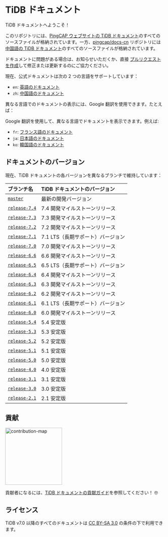 # TiDB ドキュメント

TiDB ドキュメントへようこそ！

このリポジトリには、[PingCAP ウェブサイトの TiDB ドキュメント](https://docs.pingcap.com/tidb/stable)のすべてのソースファイルが格納されています。一方、[pingcap/docs-cn](https://github.com/pingcap/docs-cn) リポジトリには[中国語の TiDB ドキュメント](https://docs.pingcap.com/zh/tidb/stable)のすべてのソースファイルが格納されています。

ドキュメントに問題がある場合は、お知らせいただくか、直接 [プルリクエストを作成](/CONTRIBUTING.md#how-to-contribute)して修正または更新するのにご協力ください。

現在、公式ドキュメントは次の 2 つの言語をサポートしています：

- `en`: [英語のドキュメント](https://docs.pingcap.com/tidb/stable)
- `zh`: [中国語のドキュメント](https://docs.pingcap.com/zh/tidb/stable)

異なる言語でのドキュメントの表示には、Google 翻訳を使用できます。たとえば：

Google 翻訳を使用して、異なる言語でドキュメントを表示できます。例えば:

- `fr`: [フランス語のドキュメント](https://translate.google.com/translate?hl=en&sl=en&tl=fr&u=https%3A%2F%2Fgithub.com%2Fpingcap%2Fdocs%2Fblob%2Fmaster%2FTOC.md)
- `ja`: [日本語のドキュメント](https://translate.google.com/translate?hl=en&sl=en&tl=ja&u=https%3A%2F%2Fgithub.com%2Fpingcap%2Fdocs%2Fblob%2Fmaster%2FTOC.md)
- `ko`: [韓国語のドキュメント](https://translate.google.com/translate?hl=en&sl=en&tl=ko&u=https%3A%2F%2Fgithub.com%2Fpingcap%2Fdocs%2Fblob%2Fmaster%2FTOC.md)

## ドキュメントのバージョン

現在、TiDB ドキュメントの各バージョンを異なるブランチで維持しています：

| ブランチ名 | TiDB ドキュメントのバージョン |
| :---------|:----------|
| [`master`](https://github.com/pingcap/docs/tree/master) | 最新の開発バージョン |
| [`release-7.4`](https://github.com/pingcap/docs/tree/release-7.4) | 7.4 開発マイルストーンリリース |
| [`release-7.3`](https://github.com/pingcap/docs/tree/release-7.3) | 7.3 開発マイルストーンリリース |
| [`release-7.2`](https://github.com/pingcap/docs/tree/release-7.2) | 7.2 開発マイルストーンリリース |
| [`release-7.1`](https://github.com/pingcap/docs/tree/release-7.1) | 7.1 LTS（長期サポート）バージョン |
| [`release-7.0`](https://github.com/pingcap/docs/tree/release-7.0) | 7.0 開発マイルストーンリリース |
| [`release-6.6`](https://github.com/pingcap/docs/tree/release-6.6) | 6.6 開発マイルストーンリリース |
| [`release-6.5`](https://github.com/pingcap/docs/tree/release-6.5) | 6.5 LTS（長期サポート）バージョン |
| [`release-6.4`](https://github.com/pingcap/docs/tree/release-6.4) | 6.4 開発マイルストーンリリース |
| [`release-6.3`](https://github.com/pingcap/docs/tree/release-6.3) | 6.3 開発マイルストーンリリース |
| [`release-6.2`](https://github.com/pingcap/docs/tree/release-6.2) | 6.2 開発マイルストーンリリース |
| [`release-6.1`](https://github.com/pingcap/docs/tree/release-6.1) | 6.1 LTS（長期サポート）バージョン |
| [`release-6.0`](https://github.com/pingcap/docs/tree/release-6.0) | 6.0 開発マイルストーンリリース |
| [`release-5.4`](https://github.com/pingcap/docs/tree/release-5.4) | 5.4 安定版 |
| [`release-5.3`](https://github.com/pingcap/docs/tree/release-5.3) | 5.3 安定版 |
| [`release-5.2`](https://github.com/pingcap/docs/tree/release-5.2) | 5.2 安定版 |
| [`release-5.1`](https://github.com/pingcap/docs/tree/release-5.1) | 5.1 安定版 |
| [`release-5.0`](https://github.com/pingcap/docs/tree/release-5.0) | 5.0 安定版 |
| [`release-4.0`](https://github.com/pingcap/docs/tree/release-4.0) | 4.0 安定版 |
| [`release-3.1`](https://github.com/pingcap/docs/tree/release-3.1) | 3.1 安定版 |
| [`release-3.0`](https://github.com/pingcap/docs/tree/release-3.0) | 3.0 安定版 |
| [`release-2.1`](https://github.com/pingcap/docs/tree/release-2.1) | 2.1 安定版 |

## 貢献

[<img src="media/contribution-map.png" alt="contribution-map" width="180"></img>](https://github.com/pingcap/docs/blob/master/credits.md)

貢献者になるには、[TiDB ドキュメントの貢献ガイド](/CONTRIBUTING.md)を参照してください！ 🤓

## ライセンス

TiDB v7.0 以降のすべてのドキュメントは [CC BY-SA 3.0](https://creativecommons.org/licenses/by-sa/3.0/) の条件の下で利用できます。
